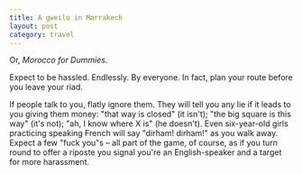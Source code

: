```yaml
---
title: A gweilo in Marrakech
layout: post
category: travel
---
```


Or, _Morocco for Dummies_.

Expect to be hassled. Endlessly. By everyone. In fact, plan your route before you leave your riad.

If people talk to you, flatly ignore them. They will tell you any lie if it leads to you giving them money: "that way is closed" (it isn't); "the big square is this way" (it's not); "ah, I know where X is" (he doesn't). Even six-year-old girls practicing speaking French will say "dirham! dirham!" as you walk away. Expect a few "fuck you"s – all part of the game, of course, as if you turn round to offer a riposte you signal you're an English-speaker and a target for more harassment.
